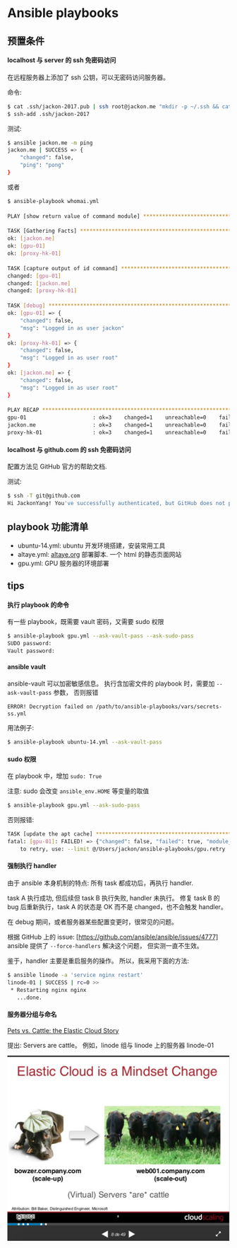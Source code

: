 # Ansible playbooks


## 预置条件


#### localhost 与 server 的 ssh 免密码访问

在远程服务器上添加了 ssh 公钥，可以无密码访问服务器。

命令:

```bash
$ cat .ssh/jackon-2017.pub | ssh root@jackon.me "mkdir -p ~/.ssh && cat >> ~/.ssh/authorized_keys"
$ ssh-add .ssh/jackon-2017
```

测试:

```bash
$ ansible jackon.me -m ping
jackon.me | SUCCESS => {
    "changed": false,
    "ping": "pong"
}
```

或者

```bash
$ ansible-playbook whomai.yml

PLAY [show return value of command module] *********************************************************************************************************************

TASK [Gathering Facts] *****************************************************************************************************************************************
ok: [jackon.me]
ok: [gpu-01]
ok: [proxy-hk-01]

TASK [capture output of id command] ****************************************************************************************************************************
changed: [gpu-01]
changed: [jackon.me]
changed: [proxy-hk-01]

TASK [debug] ***************************************************************************************************************************************************
ok: [gpu-01] => {
    "changed": false,
    "msg": "Logged in as user jackon"
}
ok: [proxy-hk-01] => {
    "changed": false,
    "msg": "Logged in as user root"
}
ok: [jackon.me] => {
    "changed": false,
    "msg": "Logged in as user root"
}

PLAY RECAP *****************************************************************************************************************************************************
gpu-01                     : ok=3    changed=1    unreachable=0    failed=0
jackon.me                  : ok=3    changed=1    unreachable=0    failed=0
proxy-hk-01                : ok=3    changed=1    unreachable=0    failed=0
```


#### localhost 与 github.com 的 ssh 免密码访问


配置方法见 GitHub 官方的帮助文档.


测试:

```bash
$ ssh -T git@github.com
Hi JackonYang! You've successfully authenticated, but GitHub does not provide shell access.
```


## playbook 功能清单

- ubuntu-14.yml: ubuntu 开发环境搭建，安装常用工具
- altaye.yml: [altaye.org](http://altaye.org) 部署脚本. 一个 html 的静态页面网站
- gpu.yml: GPU 服务器的环境部署


## tips


#### 执行 playbook 的命令


有一些 playbook，既需要 vault 密码，又需要 sudo 权限

```bash
$ ansible-playbook gpu.yml --ask-vault-pass --ask-sudo-pass
SUDO password:
Vault password:
```


#### ansible vault

ansible-vault 可以加密敏感信息。
执行含加密文件的 playbook 时，需要加 `--ask-vault-pass` 参数，
否则报错

    ERROR! Decryption failed on /path/to/ansible-playbooks/vars/secrets-ss.yml

用法例子:

```bash
$ ansible-playbook ubuntu-14.yml --ask-vault-pass
```


#### sudo 权限


在 playbook 中，增加 `sudo: True`

注意: sudo 会改变 `ansible_env.HOME` 等变量的取值

```bash
$ ansible-playbook gpu.yml --ask-sudo-pass
```

否则报错:

```bash
TASK [update the apt cache] ****************************************************
fatal: [gpu-01]: FAILED! => {"changed": false, "failed": true, "module_stderr": "Connection to gpu.xxxx.net closed.\r\n", "module_stdout": "sudo: a password is required\r\n", "msg": "MODULE FAILURE"}
	to retry, use: --limit @/Users/jackon/ansible-playbooks/gpu.retry
```


#### 强制执行 handler


由于 ansible 本身机制的特点:
所有 task 都成功后，再执行 handler.

task A 执行成功, 但后续但 task B 执行失败, handler 未执行。
修复 task B 的 bug 后重新执行，task A 的状态是 OK 而不是 changed，也不会触发 handler。

在 debug 期间，或者服务器某些配置变更时，很常见的问题。


根据 GitHub 上的 issue: [https://github.com/ansible/ansible/issues/4777]
ansible 提供了 `--force-handlers` 解决这个问题，
但实测一直不生效。

鉴于，handler 主要是重启服务的操作。
所以，我采用下面的方法:

```bash
$ ansible linode -a 'service nginx restart'
linode-01 | SUCCESS | rc=0 >>
 * Restarting nginx nginx
   ...done.
```


#### 服务器分组与命名

[Pets vs. Cattle: the Elastic Cloud Story](https://es.slideshare.net/randybias/pets-vs-cattle-the-elastic-cloud-story)

提出: Servers are cattle。
例如，linode 组与 linode 上的服务器 linode-01

![Servers are cattle](images/pets-vs-cattle.png)
